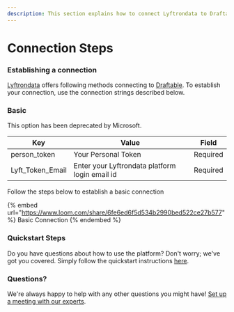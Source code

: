 ```yaml
---
description: This section explains how to connect Lyftrondata to Draftable.
---
```


# Connection Steps

### Establishing a connection

[Lyftrondata](https://www.lyftrondata.com) offers following methods connecting to [Draftable](https://www.lyftrondata.com/integration/commerce-analytics/draftable/). To establish your connection, use the connection strings described below.

### Basic

This option has been deprecated by Microsoft.

| Key                | Value                                          | Field    |
| ------------------ | ---------------------------------------------- | -------- |
| person\_token      | Your Personal Token                            | Required |
| Lyft\_Token\_Email | Enter your Lyftrondata platform login email id | Required |

Follow the steps below to establish a basic connection

{% embed url="https://www.loom.com/share/6fe6ed6f5d534b2990bed522ce27b577" %}
Basic Connection
{% endembed %}

### Quickstart Steps

Do you have questions about how to use the platform? Don't worry; we've got you covered. Simply follow the quickstart instructions [here](README.md).

### Questions? <a href="#questions" id="questions"></a>

We're always happy to help with any other questions you might have! [Set up a meeting with our experts](https://www.lyftrondata.com/book-a-meeting/).
